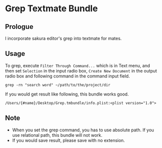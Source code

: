 Grep Textmate Bundle
====================

## Prologue

I incorporate sakura editor's grep into textmate for mates.

## Usage

To grep, execute `Filter Through Command...` which is in Text menu, and then set `Selection` in the input radio box, `Create New Document` in the output radio box and following command in the command input field.

    grep -rn "search word" ~/path/to/the/project/dir

If you would get result like following, this bundle works good.

    /Users/{#name}/Desktop/Grep.tmbundle/info.plist:<plist version="1.0">

## Note

* When you set the grep command, you has to use absolute path. If you use relational path, this bundle will not work.
* If you would save result, please save with no extension.